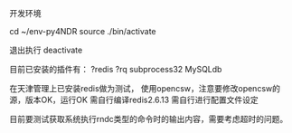 
开发环境

cd ~/env-py4NDR
source ./bin/activate

退出执行
deactivate

目前已安装的插件有：
?redis
?rq
subprocess32
MySQLdb



在天津管理上已安装redis做为测试，
使用opencsw，注意要修改opencsw的源，版本OK，运行OK
需自行编译redis2.6.13
需自行进行配置文件设定


目前要测试获取系统执行rndc类型的命令时的输出内容，需要考虑超时的问题。

